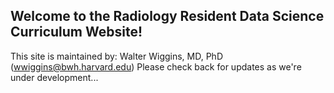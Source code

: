 ## Welcome to the Radiology Resident Data Science Curriculum Website!
This site is maintained by: Walter Wiggins, MD, PhD (wwiggins@bwh.harvard.edu)
Please check back for updates as we're under development...

